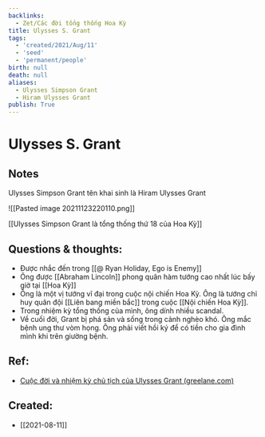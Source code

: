 ```yaml
---
backlinks:
  - Zet/Các đời tổng thống Hoa Kỳ
title: Ulysses S. Grant
tags:
  - 'created/2021/Aug/11'
  - 'seed'
  - 'permanent/people'
birth: null
death: null
aliases:
  - Ulysses Simpson Grant
  - Hiram Ulysses Grant
publish: True
---
```

# Ulysses S. Grant

## Notes
Ulysses Simpson Grant tên khai sinh là Hiram Ulysses Grant

![[Pasted image 20211123220110.png]]

[[Ulysses Simpson Grant là tổng thống thứ 18 của Hoa Kỳ]]

## Questions & thoughts:
- Được nhắc đến trong [[@ Ryan Holiday, Ego is Enemy]] 
- Ông được [[Abraham Lincoln]] phong quân hàm tướng cao nhất lúc bấy giờ tại [[Hoa Kỳ]]
- Ông là một vị tướng vĩ đại trong cuộc nội chiến Hoa Kỳ. Ông là tướng chỉ huy quân đội [[Liên bang miền bắc]] trong cuộc [[Nội chiến Hoa Kỳ]].
- Trong nhiệm kỳ tổng thống của mình, ông dính nhiều scandal.
- Về cuối đời, Grant bị phá sản và sống trong cảnh nghèo khó. Ông mắc bệnh ung thư vòm họng. Ông phải viết hồi ký để có tiền cho gia đình mình khi trên giường bệnh.

## Ref:
- [Cuộc đời và nhiệm kỳ chủ tịch của Ulysses Grant (greelane.com)](https://www.greelane.com/vi/nh%c3%a2n-v%c4%83n/l%e1%bb%8bch-s%e1%bb%ad--v%c4%83n-h%c3%b3a/ulysses-grant-18th-president-united-states-105375/)
## Created:
- [[2021-08-11]]

